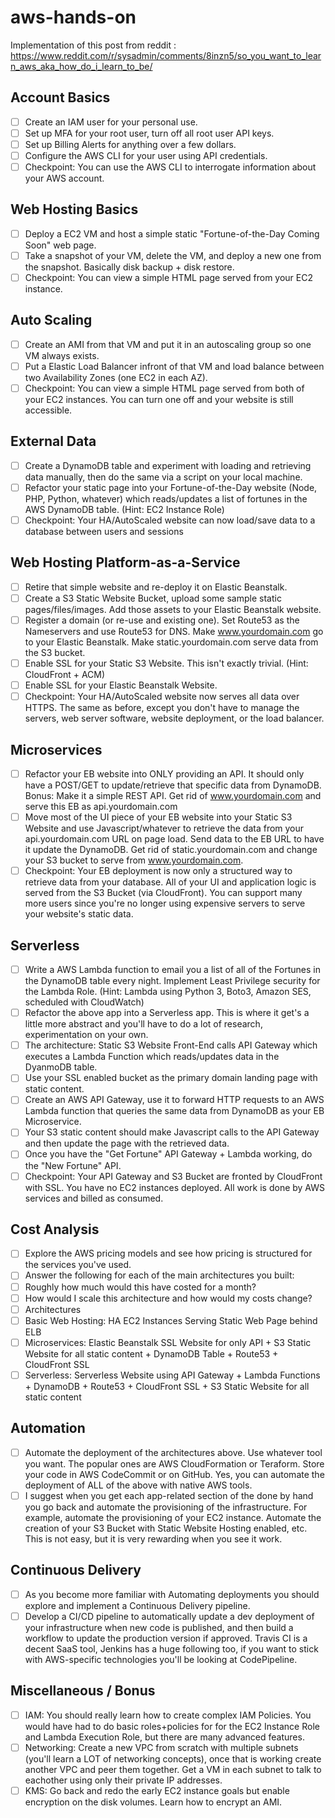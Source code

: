 # aws-hands-on

Implementation of this post from reddit : 
https://www.reddit.com/r/sysadmin/comments/8inzn5/so_you_want_to_learn_aws_aka_how_do_i_learn_to_be/

## Account Basics

- [ ] Create an IAM user for your personal use.
- [ ] Set up MFA for your root user, turn off all root user API keys.
- [ ] Set up Billing Alerts for anything over a few dollars.
- [ ] Configure the AWS CLI for your user using API credentials.
- [ ] Checkpoint: You can use the AWS CLI to interrogate information about your AWS account.

## Web Hosting Basics

- [ ] Deploy a EC2 VM and host a simple static "Fortune-of-the-Day Coming Soon" web page.
- [ ] Take a snapshot of your VM, delete the VM, and deploy a new one from the snapshot. Basically disk backup + disk restore.
- [ ] Checkpoint: You can view a simple HTML page served from your EC2 instance.

## Auto Scaling

- [ ] Create an AMI from that VM and put it in an autoscaling group so one VM always exists.
- [ ] Put a Elastic Load Balancer infront of that VM and load balance between two Availability Zones (one EC2 in each AZ).
- [ ] Checkpoint: You can view a simple HTML page served from both of your EC2 instances. You can turn one off and your website is still accessible.

## External Data

- [ ] Create a DynamoDB table and experiment with loading and retrieving data manually, then do the same via a script on your local machine.
- [ ] Refactor your static page into your Fortune-of-the-Day website (Node, PHP, Python, whatever) which reads/updates a list of fortunes in the AWS DynamoDB table. (Hint: EC2 Instance Role)
- [ ] Checkpoint: Your HA/AutoScaled website can now load/save data to a database between users and sessions

## Web Hosting Platform-as-a-Service

- [ ] Retire that simple website and re-deploy it on Elastic Beanstalk.
- [ ] Create a S3 Static Website Bucket, upload some sample static pages/files/images. Add those assets to your Elastic Beanstalk website.
- [ ] Register a domain (or re-use and existing one). Set Route53 as the Nameservers and use Route53 for DNS. Make www.yourdomain.com go to your Elastic Beanstalk. Make static.yourdomain.com serve data from the S3 bucket.
- [ ] Enable SSL for your Static S3 Website. This isn't exactly trivial. (Hint: CloudFront + ACM)
- [ ] Enable SSL for your Elastic Beanstalk Website.
- [ ] Checkpoint: Your HA/AutoScaled website now serves all data over HTTPS. The same as before, except you don't have to manage the servers, web server software, website deployment, or the load balancer.

## Microservices

- [ ] Refactor your EB website into ONLY providing an API. It should only have a POST/GET to update/retrieve that specific data from DynamoDB. Bonus: Make it a simple REST API. Get rid of www.yourdomain.com and serve this EB as api.yourdomain.com
- [ ] Move most of the UI piece of your EB website into your Static S3 Website and use Javascript/whatever to retrieve the data from your api.yourdomain.com URL on page load. Send data to the EB URL to have it update the DynamoDB. Get rid of static.yourdomain.com and change your S3 bucket to serve from www.yourdomain.com.
- [ ] Checkpoint: Your EB deployment is now only a structured way to retrieve data from your database. All of your UI and application logic is served from the S3 Bucket (via CloudFront). You can support many more users since you're no longer using expensive servers to serve your website's static data.

## Serverless

- [ ] Write a AWS Lambda function to email you a list of all of the Fortunes in the DynamoDB table every night. Implement Least Privilege security for the Lambda Role. (Hint: Lambda using Python 3, Boto3, Amazon SES, scheduled with CloudWatch)
- [ ] Refactor the above app into a Serverless app. This is where it get's a little more abstract and you'll have to do a lot of research, experimentation on your own.
- [ ] The architecture: Static S3 Website Front-End calls API Gateway which executes a Lambda Function which reads/updates data in the DyanmoDB table.
- [ ] Use your SSL enabled bucket as the primary domain landing page with static content.
- [ ] Create an AWS API Gateway, use it to forward HTTP requests to an AWS Lambda function that queries the same data from DynamoDB as your EB Microservice.
- [ ] Your S3 static content should make Javascript calls to the API Gateway and then update the page with the retrieved data.
- [ ] Once you have the "Get Fortune" API Gateway + Lambda working, do the "New Fortune" API.
- [ ] Checkpoint: Your API Gateway and S3 Bucket are fronted by CloudFront with SSL. You have no EC2 instances deployed. All work is done by AWS services and billed as consumed.

## Cost Analysis

- [ ] Explore the AWS pricing models and see how pricing is structured for the services you've used.
- [ ] Answer the following for each of the main architectures you built:
- [ ] Roughly how much would this have costed for a month?
- [ ] How would I scale this architecture and how would my costs change?
- [ ] Architectures
- [ ] Basic Web Hosting: HA EC2 Instances Serving Static Web Page behind ELB
- [ ] Microservices: Elastic Beanstalk SSL Website for only API + S3 Static Website for all static content + DynamoDB Table + Route53 + CloudFront SSL
- [ ] Serverless: Serverless Website using API Gateway + Lambda Functions + DynamoDB + Route53 + CloudFront SSL + S3 Static Website for all static content

## Automation

- [ ] Automate the deployment of the architectures above. Use whatever tool you want. The popular ones are AWS CloudFormation or Teraform. Store your code in AWS CodeCommit or on GitHub. Yes, you can automate the deployment of ALL of the above with native AWS tools.
- [ ] I suggest when you get each app-related section of the done by hand you go back and automate the provisioning of the infrastructure. For example, automate the provisioning of your EC2 instance. Automate the creation of your S3 Bucket with Static Website Hosting enabled, etc. This is not easy, but it is very rewarding when you see it work.

## Continuous Delivery

- [ ] As you become more familiar with Automating deployments you should explore and implement a Continuous Delivery pipeline.
- [ ] Develop a CI/CD pipeline to automatically update a dev deployment of your infrastructure when new code is published, and then build a workflow to update the production version if approved. Travis CI is a decent SaaS tool, Jenkins has a huge following too, if you want to stick with AWS-specific technologies you'll be looking at CodePipeline.

## Miscellaneous / Bonus

- [ ] IAM: You should really learn how to create complex IAM Policies. You would have had to do basic roles+policies for for the EC2 Instance Role and Lambda Execution Role, but there are many advanced features.
- [ ] Networking: Create a new VPC from scratch with multiple subnets (you'll learn a LOT of networking concepts), once that is working create another VPC and peer them together. Get a VM in each subnet to talk to eachother using only their private IP addresses.
- [ ] KMS: Go back and redo the early EC2 instance goals but enable encryption on the disk volumes. Learn how to encrypt an AMI.